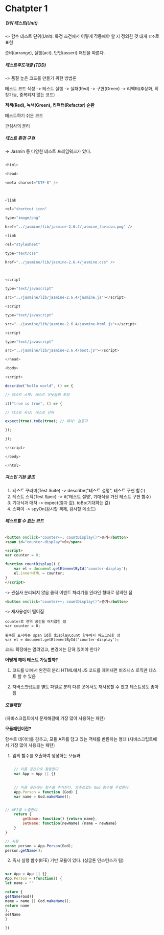 
# Chatpter 1

##### 단위 테스트(Unit)
-> 함수 테스트
단위(Unit): 특정 조건에서 어떻게 작동해야 할 지 정의한 것
대게 `함수`로 표현

준비(arrange), 실행(act), 단언(assert) 패턴을 따른다.

##### 테스트주도개발 (TDD)
-> 품질 높은 코드를 만들기 위한 방법론

테스트 코드 작성 -> 테스트 실행 -> 실패(Red) -> 구현(Green) -> 리팩터(추상화, 확장가능, 중복되지 않는 코드)

**적색(Red), 녹색(Green), 리팩터(Refactor) 순환**

테스트하기 쉬운 코드

관심사의 분리


##### 테스트 환경 구현
-> Jasmin 등 다양한 테스트 프레임워크가 있다.


```js

<html>

<head>

<meta charset="UTF-8" />

  

<link

rel="shortcut icon"

type="image/png"

href="../jasmine/lib/jasmine-2.6.4/jasmine_favicon.png" />

<link

rel="stylesheet"

type="text/css"

href="../jasmine/lib/jasmine-2.6.4/jasmine.css" />

  

<script

type="text/javascript"

src="../jasmine/lib/jasmine-2.6.4/jasmine.js"></script>

<script

type="text/javascript"

src="../jasmine/lib/jasmine-2.6.4/jasmine-html.js"></script>

<script

type="text/javascript"

src="../jasmine/lib/jasmine-2.6.4/boot.js"></script>

</head>

<body>

<script>

describe("hello world", () => {

// 테스트 스윗: 테스트 유닛들의 모음

it("true is true", () => {

// 테스트 유닛: 테스트 단위

expect(true).toBe(true); // 매쳐: 검증자

});

});

</script>

</body>

</html>

```

##### 자스민 기본 골조

1) 테스트 꾸러미(Test Suite) 
-> describe("테스트 설명", 테스트 구현 함수)
2) 테스트 스펙(Test Spec)
-> it('테스트 설명', 기대식을 가진 테스트 구현 함수)
3) 기대식과 매쳐
-> expect(결과 값). toBo(기대하는 값)
4) 스파이
-> spyOn(감시할 객체, 감시할 메소드)


##### 테스트할 수 없는 코드

```html

<button onclick="counter++; countDisplay()">증가</button>
<span id="counter-display">0</span>

<script>
var counter = 0;

function countDisplay() {
	var el = document.getElementById('counter-display');
	el.innerHTML = counter;
}
</script>

```

-> 관심사 분리되지 않음
클릭 이벤트 처리기를 인라인 형태로 정의한 점

```html
<button onclick="counter++; countDisplay()">증가</button>
```

-> 재사용성이 떨어짐
```
counter로 전역 공간을 어지럽힌 점
var counter = 0;

횟수를 표시하는 span id를 displayCount 함수에서 하드코딩한 점
var el = document.getElementById('counter-display');

```
코드: 확정에는 열려있고, 변경에는 닫혀 있어야 한다?

**어떻게 해야 테스트 가능할까?**

1. 코드를 UI에서 완전히 분리
HTML에서 JS 코드를 뗴어내면 비즈니스 로직만 테스트 할 수 있음

2. 자바스크립트를 별도 파일로 분리
다른 곳에서도 재사용할 수 있고 테스트성도 좋아짐

##### 모듈패턴
(자바스크립트에서 문제해결에 가장 많이 사용하는 패턴)

**모듈패턴이란?**

함수로 데이터를 감추고, 모듈 API를 담고 있는 객체를 반환하는 형태
(자바스크립트에서 가장 많이 사용되는 패턴)

1. 임의 함수를 호출하여 생성하는 모듈과

```js

	// 이름 공간으로 활용한다
	var App = App || {}
	
	
	// 이름 공간에는 함수를 추가한다. 의존성있는 God 함수를 주입한다.
	App.Person = function (God) {
	var name = God.makeName();


// API를 노출한다.
	return {
		getName: function() {return name},
		setName: function(newName) {name = newName}
	}
}

// 사용
const person = App.Person(God);
person.getName();


```

2. 즉시 실행 함수(IIFE) 기반 모듈이 있다. (싱글톤 인스턴스가 됨)

```js

var App = App || {}
App.Person = (function() {
let name = ""

return {
getName(God){
name = name || God.makeName();
return name
},
setName
}

})



```
